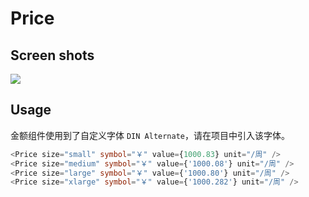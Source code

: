 # Price

## Screen shots

![](https://codeup.aliyun.com/61a498ef216a665eb18b936e/lanehub-frontend/lrn-app-components/raw/main/docs%2Fimages%2Fprice.png)

## Usage
金额组件使用到了自定义字体 `DIN Alternate`，请在项目中引入该字体。
```typescript
<Price size="small" symbol="￥" value={1000.83} unit="/周" />
<Price size="medium" symbol="￥" value={'1000.08'} unit="/周" />
<Price size="large" symbol="￥" value={'1000.80'} unit="/周" />
<Price size="xlarge" symbol="￥" value={'1000.282'} unit="/周" />
```